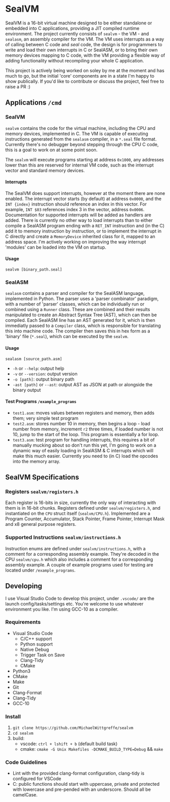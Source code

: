 # SealVM
SealVM is a 16-bit virtual machine designed to be either standalone or embedded into C applications, providing a JIT compiled runtime environment. The project currently consists of `sealvm` - the VM - and `sealasm`, an assembly compiler for the VM. The VM uses interrupts as a way of calling between C code and _seal_ code, the design is for programmers to write and load their own interrupts in C or SealASM, or to bring their own memory devices mapping to C code, with the VM providing a flexible way of adding functionality without recompiling your whole C application.

This project is actively being worked on soley by me at the moment and has much to go, but the initial 'core' components are in a state I'm happy to show publically. If you'd like to contribute or discuss the project, feel free to raise a PR :)

## Applications `/cmd`
### SealVM
`sealvm` contains the code for the virtual machine, including the CPU and memory devices, implemented in C. The VM is capable of executing instructions generated from the `sealasm` compiler, in a `*.seal` file format. Currently there's no debugger beyond stepping through the CPU C code, this is a goal to work on at some point soon.

The `sealvm` will execute programs starting at address `0x1000`, any addresses lower than this are reserved for internal VM code, such as the interrupt vector and standard memory devices.

#### Interrupts
The SealVM does support interrupts, however at the moment there are none enabled. The interrupt vector starts (by default) at address `0x0000`, and the `INT {index}` instruction should reference an index in this vector. For example, `INT $03` references index 3 in the vector, address `0x0006`. Documentation for supported interrupts will be added as handlers are added. There is currently no other way to load interrupts than to either compile a SealASM program ending with a `RET_INT` instruction and (in the C) add it to memory instruction by instruction, or to implement the interrupt in C directly and create a `MemoryDevice` inherited class for it, mapped to an address space. I'm actively working on improving the way interrupt 'modules' can be loaded into the VM on startup.

#### Usage
`sealvm [binary_path.seal]`

### SealASM
`sealasm` contains a parser and compiler for the SealASM language, implemented in Python. The parser uses a 'parser combinator' paradigm, with a number of 'parser' classes, which can be individually run or combined using a `Runner` class. These are combined and their results manipulated to create an Abstract Syntax Tree (AST), which can then be compiled. Each SealASM line has an AST generated for it, which is then immediatly passed to a `Compiler` class, which is responsible for translating this into machine code. The compiler then saves this in hex form as a 'binary' file (`*.seal`), which can be executed by the `sealvm`.

#### Usage
`sealasm [source_path.asm]`
- `-h` or `--help`: output help
- `-v` or `--version`: output version
- `-o [path]`: output binary path
- `-ast [path]` or `--ast`: output AST as JSON at path or alongside the binary output

#### Test Programs `/example_programs`
- `test1.asm`: moves values between registers and memory, then adds them; very simple test program
- `test2.asm`: stores number 10 in memory, then begins a loop - load number from memory, increment `r2` three times, if loaded number is not 10, jump to the start of the loop. This program is essentially a for loop.
- `test3.asm`: test program for handling interrupts, this requires a bit of manually mucking about so don't run this yet, I'm going to work on a dynamic way of easily loading in SealASM & C interrupts which will make this much easier. Currently you need to (in C) load the opcodes into the memory array.

## SealVM Specifications
### Registers `sealvm/registers.h`
Each register is 16-bits in size, currently the only way of interacting with them is in 16-bit chunks. Registers defined under `sealvm/registers.h`, and instantiated on the `CPU` struct itself (`sealvm/CPU.h`). Implemented are a Program Counter, Accumulator, Stack Pointer, Frame Pointer, Interrupt Mask and x8 general purpose registers.

### Supported Instructions `sealvm/instructions.h`
Instruction enums are defined under `sealvm/instructions.h`, with a comment for a corresponding assembly example. They're decoded in the CPU `sealvm/cpu.h` which also includes a comment for a corresponding assembly example. A couple of example programs used for testing are located under `/example_programs`.

## Developing
I use Visual Studio Code to develop this project, under `.vscode/` are the launch config/tasks/settings etc. You're welcome to use whatever environment you like. I'm using GCC-10 as a compiler.

### Requirements
- Visual Studio Code
    - C/C++ support
    - Python support
    - Native Debug
    - Trigger Task on Save
    - Clang-Tidy
    - CMake
- Python3
- CMake
- Make
- Git
- Clang-Format
- Clang-Tidy
- GCC-10

### Install
1. `git clone https://github.com/MichaelWittgreffe/sealvm`
2. `cd sealvm`
3. build:
    - vscode: `ctrl + lshift + b` (default build task) 
    - cmake: `cmake -G Unix Makefiles -DCMAKE_BUILD_TYPE=Debug` && `make`

### Code Guidelines
- Lint with the provided clang-format configuration, clang-tidy is configured for VSCode
- C: public functions should start with uppercase, private and protected with lowercase and pre-pended with an underscore. Should all be camelCase.
